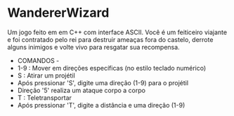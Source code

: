 # WandererWizard
Um jogo feito em em C++ com interface ASCII.
Você é um feiticeiro viajante e foi contratado pelo rei para destruir ameaças fora do castelo, derrote alguns inimigos e volte vivo para resgatar sua recompensa.  

- COMANDOS -
- 1-9 : Mover em direções específicas (no estilo teclado numérico)
- S   : Atirar um projétil
- Após pressionar 'S', digite uma direção (1-9) para o projétil
- Direção '5' realiza um ataque corpo a corpo
- T   : Teletransportar
- Após pressionar 'T', digite a distância e uma direção (1-9)
